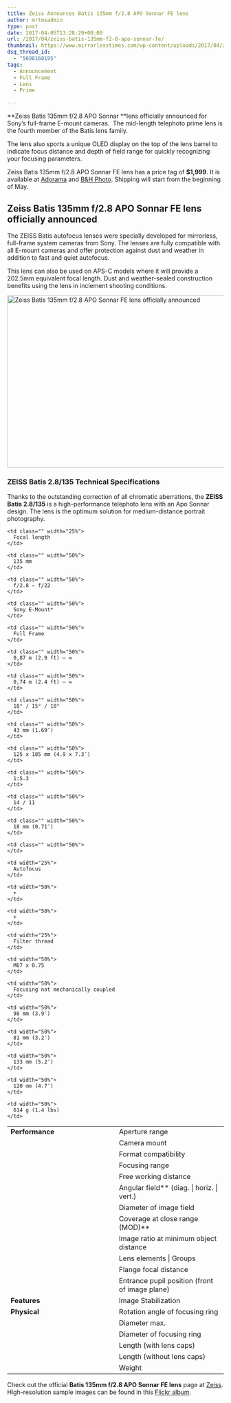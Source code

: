 ```yaml
---
title: Zeiss Announces Batis 135mm f/2.8 APO Sonnar FE lens
author: mrtmsadmin
type: post
date: 2017-04-05T13:28:29+00:00
url: /2017/04/zeiss-batis-135mm-f2-8-apo-sonnar-fe/
thumbnail: https://www.mirrorlesstimes.com/wp-content/uploads/2017/04/zeiss-batis-135mm-f2-8.jpg
dsq_thread_id:
  - "5698160195"
tags:
  - Announcement
  - Full Frame
  - Lens
  - Prime

---
```

**Zeiss Batis 135mm f/2.8 APO Sonnar **lens officially announced for Sony&#8217;s full-frame E-mount cameras.  The mid-length telephoto prime lens is the fourth member of the Batis lens family.

The lens also sports a unique OLED display on the top of the lens barrel to indicate focus distance and depth of field range for quickly recognizing your focusing parameters.

Zeiss Batis 135mm f/2.8 APO Sonnar FE lens has a price tag of **$1,999**. It is available at <a class="broken_link" href="https://www.adorama.com/zi13528e.html?KBID=68292" target="_blank" rel="nofollow">Adorama</a> and <a href="https://www.bhphotovideo.com/c/product/1330083-REG/zeiss_2136_695_batis_135mm_f_2_8_lens.html/BI/20175/KBID/14249" target="_blank" rel="nofollow">B&H Photo</a>. Shipping will start from the beginning of May.<!--more-->

## Zeiss Batis 135mm f/2.8 APO Sonnar FE lens officially announced

The ZEISS Batis autofocus lenses were specially developed for mirrorless, full-frame system cameras from Sony. The lenses are fully compatible with all E-mount cameras and offer protection against dust and weather in addition to fast and quiet autofocus.

This lens can also be used on APS-C models where it will provide a 202.5mm equivalent focal length. Dust and weather-sealed construction benefits using the lens in inclement shooting conditions.

[<img class="aligncenter wp-image-1076 size-full" title="Zeiss Batis 135mm f/2.8 APO Sonnar FE lens officially announced" src="https://i2.wp.com/www.mirrorlesstimes.com/wp-content/uploads/2017/04/zeiss-batis-135mm-f2-8-sony.jpg?resize=600%2C400&#038;ssl=1" alt="Zeiss Batis 135mm f/2.8 APO Sonnar FE lens officially announced" width="600" height="400" srcset="https://i2.wp.com/www.mirrorlesstimes.com/wp-content/uploads/2017/04/zeiss-batis-135mm-f2-8-sony.jpg?w=900&ssl=1 900w, https://i2.wp.com/www.mirrorlesstimes.com/wp-content/uploads/2017/04/zeiss-batis-135mm-f2-8-sony.jpg?resize=300%2C200&ssl=1 300w, https://i2.wp.com/www.mirrorlesstimes.com/wp-content/uploads/2017/04/zeiss-batis-135mm-f2-8-sony.jpg?resize=768%2C512&ssl=1 768w, https://i2.wp.com/www.mirrorlesstimes.com/wp-content/uploads/2017/04/zeiss-batis-135mm-f2-8-sony.jpg?resize=180%2C120&ssl=1 180w" sizes="(max-width: 600px) 100vw, 600px" data-recalc-dims="1" />][1]

### ZEISS Batis 2.8/135 Technical Specifications

Thanks to the outstanding correction of all chromatic aberrations, the **ZEISS Batis 2.8/135** is a high-performance telephoto lens with an Apo Sonnar design. The lens is the optimum solution for medium-distance portrait photography.

<table  class="responsive table table-hover table table-hover" >
  <tr>
    <td class="" rowspan="13" valign="top" width="25%">
      <strong>Performance</strong>
    </td>
    
    <td class="" width="25%">
      Focal length
    </td>
    
    <td class="" width="50%">
      135 mm
    </td>
  </tr>
  
  <tr>
    <td class="" width="25%">
      Aperture range
    </td>
    
    <td class="" width="50%">
      f/2.8 – f/22
    </td>
  </tr>
  
  <tr>
    <td class="" width="25%">
      Camera mount
    </td>
    
    <td class="" width="50%">
      Sony E-Mount*
    </td>
  </tr>
  
  <tr>
    <td class="" width="25%">
      Format compatibility
    </td>
    
    <td class="" width="50%">
      Full Frame
    </td>
  </tr>
  
  <tr>
    <td class="" width="25%">
      Focusing range
    </td>
    
    <td class="" width="50%">
      0,87 m (2.9 ft) – ∞
    </td>
  </tr>
  
  <tr>
    <td class="" width="25%">
      Free working distance
    </td>
    
    <td class="" width="50%">
      0,74 m (2.4 ft) – ∞
    </td>
  </tr>
  
  <tr>
    <td class="" width="25%">
      Angular field** (diag. | horiz. | vert.)
    </td>
    
    <td class="" width="50%">
      18° / 15° / 10°
    </td>
  </tr>
  
  <tr>
    <td class="" width="25%">
      Diameter of image field
    </td>
    
    <td class="" width="50%">
      43 mm (1.69″)
    </td>
  </tr>
  
  <tr>
    <td class="" width="25%">
      Coverage at close range (MOD)**
    </td>
    
    <td class="" width="50%">
      125 x 185 mm (4.9 x 7.3″)
    </td>
  </tr>
  
  <tr>
    <td class="" width="25%">
      Image ratio at minimum object distance
    </td>
    
    <td class="" width="50%">
      1:5.3
    </td>
  </tr>
  
  <tr>
    <td class="" width="25%">
      Lens elements | Groups
    </td>
    
    <td class="" width="50%">
      14 / 11
    </td>
  </tr>
  
  <tr>
    <td class="" width="25%">
      Flange focal distance
    </td>
    
    <td class="" width="50%">
      18 mm (0.71″)
    </td>
  </tr>
  
  <tr>
    <td class="" width="25%">
      Entrance pupil position (front of image plane)
    </td>
    
    <td class="" width="50%">
    </td>
  </tr>
  
  <tr>
    <td rowspan="2" valign="top" width="25%">
      <strong>Features</strong>
    </td>
    
    <td width="25%">
      Autofocus
    </td>
    
    <td width="50%">
      +
    </td>
  </tr>
  
  <tr>
    <td width="25%">
      Image Stabilization
    </td>
    
    <td width="50%">
      +
    </td>
  </tr>
  
  <tr>
    <td rowspan="7" valign="top" width="25%">
      <strong>Physical</strong>
    </td>
    
    <td width="25%">
      Filter thread
    </td>
    
    <td width="50%">
      M67 x 0.75
    </td>
  </tr>
  
  <tr>
    <td width="25%">
      Rotation angle of focusing ring
    </td>
    
    <td width="50%">
      Focusing not mechanically coupled
    </td>
  </tr>
  
  <tr>
    <td width="25%">
      Diameter max.
    </td>
    
    <td width="50%">
      98 mm (3.9″)
    </td>
  </tr>
  
  <tr>
    <td width="25%">
      Diameter of focusing ring
    </td>
    
    <td width="50%">
      81 mm (3.2″)
    </td>
  </tr>
  
  <tr>
    <td width="25%">
      Length (with lens caps)
    </td>
    
    <td width="50%">
      133 mm (5.2″)
    </td>
  </tr>
  
  <tr>
    <td width="25%">
      Length (without lens caps)
    </td>
    
    <td width="50%">
      120 mm (4.7″)
    </td>
  </tr>
  
  <tr>
    <td width="25%">
      Weight
    </td>
    
    <td width="50%">
      614 g (1.4 lbs)
    </td>
  </tr>
</table>

  
  


Check out the official **Batis 135mm f/2.8 APO Sonnar FE lens** page at <a href="https://www.zeiss.com/camera-lenses/int/photography/products/batis-lenses/batis-28135.html" target="_blank" rel="nofollow">Zeiss</a>. High-resolution sample images can be found in this <a href="https://www.flickr.com/groups/carlzeisslenses/" target="_blank" rel="nofollow">Flickr album</a>.

 [1]: https://i2.wp.com/www.mirrorlesstimes.com/wp-content/uploads/2017/04/zeiss-batis-135mm-f2-8-sony.jpg?ssl=1